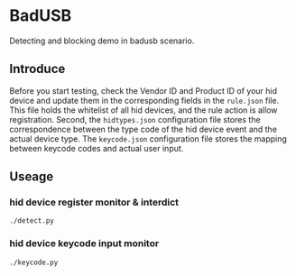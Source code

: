 # BadUSB
Detecting and blocking demo in badusb scenario.

## Introduce
Before you start testing, check the Vendor ID and Product ID of your hid device and update them in the corresponding fields in the `rule.json` file. This file holds the whitelist of all hid devices, and the rule action is allow registration. Second, the `hidtypes.json` configuration file stores the correspondence between the type code of the hid device event and the actual device type. The `keycode.json` configuration file stores the mapping between keycode codes and actual user input.

## Useage
### hid device register monitor & interdict

```
./detect.py
```
### hid device keycode input monitor

```
./keycode.py
```


